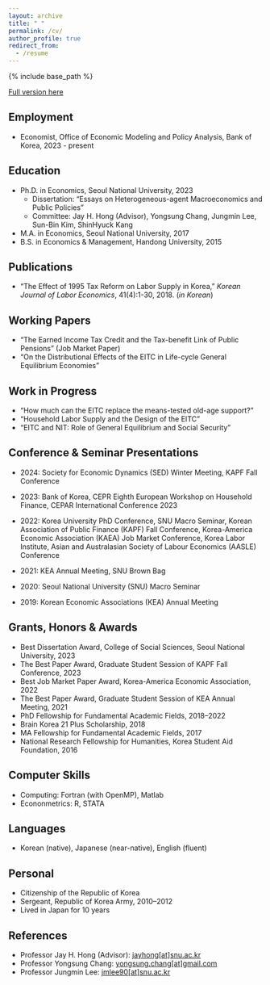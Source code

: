 ```yaml
---
layout: archive
title: " "
permalink: /cv/
author_profile: true
redirect_from:
  - /resume
---
```


{% include base_path %}

[Full version here](https://drive.google.com/file/d/1RuAM6H9exeOkiAa7oLN3fioIGGkwLlr5/view?usp=sharing)

## Employment
* Economist, Office of Economic Modeling and Policy Analysis, Bank of Korea, 2023 - present


## Education
* Ph.D. in Economics, Seoul National University, 2023
  * Dissertation: “Essays on Heterogeneous-agent Macroeconomics and Public Policies”
  * Committee: Jay H. Hong (Advisor), Yongsung Chang, Jungmin Lee, Sun-Bin Kim, ShinHyuck Kang
* M.A. in Economics, Seoul National University, 2017
* B.S. in Economics & Management, Handong University, 2015


## Publications
* “The Effect of 1995 Tax Reform on Labor Supply in Korea,” *Korean Journal of Labor Economics*, 41(4):1-30, 2018. (*in Korean*)


## Working Papers
* “The Earned Income Tax Credit and the Tax-benefit Link of Public Pensions” (Job Market Paper)
* “On the Distributional Effects of the EITC in Life-cycle General Equilibrium Economies”


## Work in Progress
* “How much can the EITC replace the means-tested old-age support?”
* “Household Labor Supply and the Design of the EITC”
* “EITC and NIT: Role of General Equilibrium and Social Security”


## Conference & Seminar Presentations
* 2024: Society for Economic Dynamics (SED) Winter Meeting, KAPF Fall Conference

* 2023: Bank of Korea, CEPR Eighth European Workshop on Household Finance, CEPAR International Conference 2023

* 2022: Korea University PhD Conference, SNU Macro Seminar, Korean Association of Public Finance (KAPF) Fall Conference, Korea-America Economic Association (KAEA) Job Market Conference, Korea Labor Institute, Asian and Australasian Society of Labour Economics (AASLE) Conference

* 2021: KEA Annual Meeting, SNU Brown Bag

* 2020: Seoul National University (SNU) Macro Seminar

* 2019: Korean Economic Associations (KEA) Annual Meeting


## Grants, Honors & Awards
* Best Dissertation Award, College of Social Sciences, Seoul National University, 2023
* The Best Paper Award, Graduate Student Session of KAPF Fall Conference, 2023
* Best Job Market Paper Award, Korea-America Economic Association, 2022
* The Best Paper Award, Graduate Student Session of KEA Annual Meeting, 2021
* PhD Fellowship for Fundamental Academic Fields, 2018–2022
* Brain Korea 21 Plus Scholarship, 2018
* MA Fellowship for Fundamental Academic Fields, 2017
* National Research Fellowship for Humanities, Korea Student Aid Foundation, 2016


## Computer Skills
* Computing: Fortran (with OpenMP), Matlab
* Econonmetrics: R, STATA

## Languages
* Korean (native), Japanese (near-native), English (fluent)

## Personal
* Citizenship of the Republic of Korea
* Sergeant, Republic of Korea Army, 2010–2012
* Lived in Japan for 10 years


## References
* Professor Jay H. Hong (Advisor): [jayhong[at]snu.ac.kr](mailto:jayhong@snu.ac.kr)
* Professor Yongsung Chang: [yongsung.chang[at]gmail.com](mailto:yongsung.chang[at]gmail.com)
* Professor Jungmin Lee: [jmlee90[at]snu.ac.kr](mailto:jmlee90[at]snu.ac.kr)



<!---Talks
======
  <ul>{% for post in site.talks %}
    {% include archive-single-talk-cv.html %}
  {% endfor %}</ul>
  
Teaching
======
  <ul>{% for post in site.teaching %}
    {% include archive-single-cv.html %}
  {% endfor %}</ul>
  
Service and leadership
======
* Currently signed in to 43 different slack teams
-->
